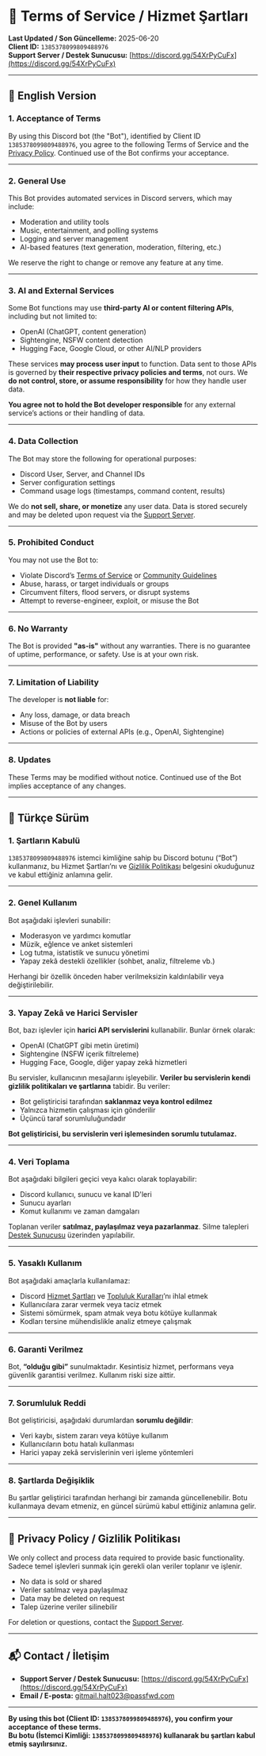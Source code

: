 # 📜 Terms of Service / Hizmet Şartları

**Last Updated / Son Güncelleme:** 2025-06-20  
**Client ID:** `1385378099809488976`  
**Support Server / Destek Sunucusu:** [https://discord.gg/54XrPyCuFx](https://discord.gg/54XrPyCuFx)

---

## 📘 English Version

### 1. Acceptance of Terms

By using this Discord bot (the "Bot"), identified by Client ID `1385378099809488976`, you agree to the following Terms of Service and the [Privacy Policy](#privacy-policy). Continued use of the Bot confirms your acceptance.

---

### 2. General Use

This Bot provides automated services in Discord servers, which may include:

- Moderation and utility tools  
- Music, entertainment, and polling systems  
- Logging and server management  
- AI-based features (text generation, moderation, filtering, etc.)

We reserve the right to change or remove any feature at any time.

---

### 3. AI and External Services

Some Bot functions may use **third-party AI or content filtering APIs**, including but not limited to:

- OpenAI (ChatGPT, content generation)  
- Sightengine, NSFW content detection  
- Hugging Face, Google Cloud, or other AI/NLP providers

These services **may process user input** to function. Data sent to those APIs is governed by **their respective privacy policies and terms**, not ours. We **do not control, store, or assume responsibility** for how they handle user data.

**You agree not to hold the Bot developer responsible** for any external service’s actions or their handling of data.

---

### 4. Data Collection

The Bot may store the following for operational purposes:

- Discord User, Server, and Channel IDs  
- Server configuration settings  
- Command usage logs (timestamps, command content, results)

We do **not sell, share, or monetize** any user data. Data is stored securely and may be deleted upon request via the [Support Server](https://discord.gg/54XrPyCuFx).

---

### 5. Prohibited Conduct

You may not use the Bot to:

- Violate Discord’s [Terms of Service](https://discord.com/terms) or [Community Guidelines](https://discord.com/guidelines)  
- Abuse, harass, or target individuals or groups  
- Circumvent filters, flood servers, or disrupt systems  
- Attempt to reverse-engineer, exploit, or misuse the Bot

---

### 6. No Warranty

The Bot is provided **"as-is"** without any warranties. There is no guarantee of uptime, performance, or safety. Use is at your own risk.

---

### 7. Limitation of Liability

The developer is **not liable** for:

- Any loss, damage, or data breach  
- Misuse of the Bot by users  
- Actions or policies of external APIs (e.g., OpenAI, Sightengine)

---

### 8. Updates

These Terms may be modified without notice. Continued use of the Bot implies acceptance of any changes.

---

## 📗 Türkçe Sürüm

### 1. Şartların Kabulü

`1385378099809488976` istemci kimliğine sahip bu Discord botunu (“Bot”) kullanmanız, bu Hizmet Şartları’nı ve [Gizlilik Politikası](#gizlilik-politikası) belgesini okuduğunuz ve kabul ettiğiniz anlamına gelir.

---

### 2. Genel Kullanım

Bot aşağıdaki işlevleri sunabilir:

- Moderasyon ve yardımcı komutlar  
- Müzik, eğlence ve anket sistemleri  
- Log tutma, istatistik ve sunucu yönetimi  
- Yapay zekâ destekli özellikler (sohbet, analiz, filtreleme vb.)

Herhangi bir özellik önceden haber verilmeksizin kaldırılabilir veya değiştirilebilir.

---

### 3. Yapay Zekâ ve Harici Servisler

Bot, bazı işlevler için **harici API servislerini** kullanabilir. Bunlar örnek olarak:

- OpenAI (ChatGPT gibi metin üretimi)  
- Sightengine (NSFW içerik filtreleme)  
- Hugging Face, Google, diğer yapay zekâ hizmetleri

Bu servisler, kullanıcının mesajlarını işleyebilir. **Veriler bu servislerin kendi gizlilik politikaları ve şartlarına** tabidir. Bu veriler:

- Bot geliştiricisi tarafından **saklanmaz veya kontrol edilmez**  
- Yalnızca hizmetin çalışması için gönderilir  
- Üçüncü taraf sorumluluğundadır

**Bot geliştiricisi, bu servislerin veri işlemesinden sorumlu tutulamaz.**

---

### 4. Veri Toplama

Bot aşağıdaki bilgileri geçici veya kalıcı olarak toplayabilir:

- Discord kullanıcı, sunucu ve kanal ID'leri  
- Sunucu ayarları  
- Komut kullanımı ve zaman damgaları

Toplanan veriler **satılmaz, paylaşılmaz veya pazarlanmaz**. Silme talepleri [Destek Sunucusu](https://discord.gg/54XrPyCuFx) üzerinden yapılabilir.

---

### 5. Yasaklı Kullanım

Bot aşağıdaki amaçlarla kullanılamaz:

- Discord [Hizmet Şartları](https://discord.com/terms) ve [Topluluk Kuralları](https://discord.com/guidelines)’nı ihlal etmek  
- Kullanıcılara zarar vermek veya taciz etmek  
- Sistemi sömürmek, spam atmak veya botu kötüye kullanmak  
- Kodları tersine mühendislikle analiz etmeye çalışmak

---

### 6. Garanti Verilmez

Bot, **“olduğu gibi”** sunulmaktadır. Kesintisiz hizmet, performans veya güvenlik garantisi verilmez. Kullanım riski size aittir.

---

### 7. Sorumluluk Reddi

Bot geliştiricisi, aşağıdaki durumlardan **sorumlu değildir**:

- Veri kaybı, sistem zararı veya kötüye kullanım  
- Kullanıcıların botu hatalı kullanması  
- Harici yapay zekâ servislerinin veri işleme yöntemleri

---

### 8. Şartlarda Değişiklik

Bu şartlar geliştirici tarafından herhangi bir zamanda güncellenebilir. Botu kullanmaya devam etmeniz, en güncel sürümü kabul ettiğiniz anlamına gelir.

---

## 📄 Privacy Policy / Gizlilik Politikası

We only collect and process data required to provide basic functionality.  
Sadece temel işlevleri sunmak için gerekli olan veriler toplanır ve işlenir.

- No data is sold or shared  
- Veriler satılmaz veya paylaşılmaz  
- Data may be deleted on request  
- Talep üzerine veriler silinebilir

For deletion or questions, contact the [Support Server](https://discord.gg/54XrPyCuFx).

---

## 📬 Contact / İletişim

- **Support Server / Destek Sunucusu:** [https://discord.gg/54XrPyCuFx](https://discord.gg/54XrPyCuFx)  
- **Email / E-posta:** gitmail.halt023@passfwd.com

---

**By using this bot (Client ID: `1385378099809488976`), you confirm your acceptance of these terms.**  
**Bu botu (İstemci Kimliği: `1385378099809488976`) kullanarak bu şartları kabul etmiş sayılırsınız.**
